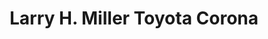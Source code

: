 ---
title: "Larry H. Miller Toyota Corona"
url: /corona/larry-h-miller-toyota-corona/
shop: Autohaus
---